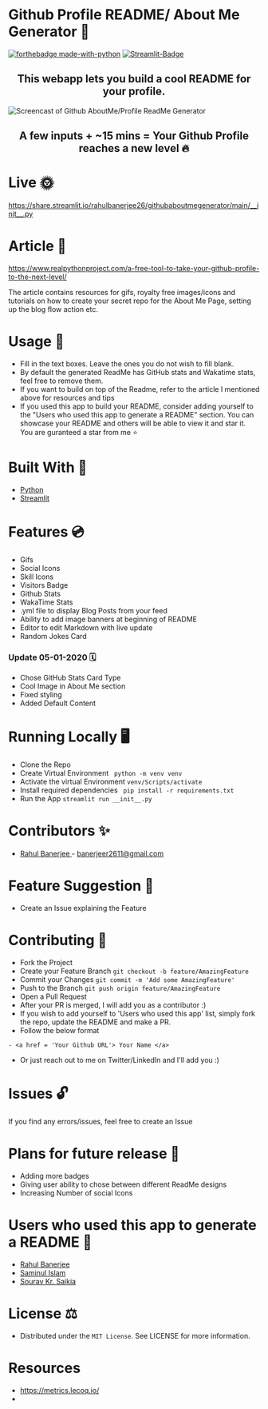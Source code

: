 # Github Profile README/ About Me Generator 💯
[![forthebadge made-with-python](http://ForTheBadge.com/images/badges/made-with-python.svg)](https://www.python.org/)
[![Streamlit-Badge](https://static.streamlit.io/badges/streamlit_badge_black_white.svg)](https://share.streamlit.io/rahulbanerjee26/githubaboutmegenerator/main/__init__.py)
<h2 align='center'> This webapp lets you build a cool README for your profile. </h2>

<img src='https://github.com/rahulbanerjee26/githubProfileReadmeGenerator/blob/main/screencast_ghub_profile_gen_v1.gif' alt='Screencast of Github AboutMe/Profile ReadMe Generator'/>

<h2 align ='center'> A few inputs + ~15 mins = Your Github Profile reaches a new level 🔥 </h2>

# Live 🌞
https://share.streamlit.io/rahulbanerjee26/githubaboutmegenerator/main/__init__.py  

# Article 📝
https://www.realpythonproject.com/a-free-tool-to-take-your-github-profile-to-the-next-level/

The article contains resources for gifs, royalty free images/icons and tutorials on how to create your secret repo for the About Me Page, setting up the blog flow action etc.

# Usage 🔧
- Fill in the text boxes. Leave the ones you do not wish to fill blank.
- By default the generated ReadMe has GitHub stats and Wakatime stats, feel free to remove them.
- If you want to build on top of the Readme, </a> refer to the article I mentioned above </a> for resources and tips
- If you used this app to build your README, consider adding yourself to the "Users who used this app to generate a README" section. You can showcase your README and others will be able to view it and star it. You are guranteed a star from me ⭐

# Built With 🧰
- <a href= 'https://github.com/python'> Python </a>
- <a href= 'https://github.com/streamlit'> Streamlit </a>

# Features 💿
<ul><li>Gifs</li><li>Social Icons</li><li>Skill Icons</li><li>Visitors Badge</li><li>Github Stats</li><li>WakaTime Stats</li><li>.yml file to display Blog Posts from your feed</li><li>Ability to add image banners at beginning of README</li>
<li>Editor to edit Markdown with live update</li>
<li>Random Jokes Card</li></ul>

### Update 05-01-2020 🗓
- Chose GitHub Stats Card Type
- Cool Image in About Me section
- Fixed styling 
- Added Default Content
<!-- /wp:list -->

# Running Locally 🖥️
- Clone the Repo
- Create Virtual Environment
``` python -m venv venv``` 
- Activate the virtual Environment
 ``` venv/Scripts/activate ```
- Install required dependencies
``` pip install -r requirements.txt```
- Run the App 
```streamlit run __init__.py```

# Contributors ✨
- <a href= 'https://github.com/rahulbanerjee26'> Rahul Banerjee </a> - banerjeer2611@gmail.com

# Feature Suggestion 💎
- Create an Issue explaining the Feature

# Contributing 🤝
- Fork the Project
- Create your Feature Branch ```git checkout -b feature/AmazingFeature```
- Commit your Changes ```git commit -m 'Add some AmazingFeature'```
- Push to the Branch ```git push origin feature/AmazingFeature```
- Open a Pull Request
- After your PR is merged, I will add you as a contributor :)
- If you wish to add yourself to 'Users who used this app' list, simply fork the repo, update the README and make a PR.
- Follow the below format
``` 
- <a href = 'Your Github URL'> Your Name </a>
```
- Or just reach out to me on Twitter/LinkedIn and I'll add you :)

# Issues  🔓
If you find any errors/issues, feel free to create an Issue

# Plans for future release 📆
- Adding more badges
- Giving user ability to chose between different ReadMe designs
- Increasing Number of social Icons

# Users who used this app to generate a README 🌠
- <a href = 'https://github.com/rahulbanerjee26'> Rahul Banerjee </a>
- <a href = 'https://github.com/saminul'> Saminul Islam </a>
- <a href ='https://github.com/sksaikia'> Sourav Kr. Saikia </a>

# License ⚖️
- Distributed under the ```MIT License```. See LICENSE for more information.

# Resources
- https://metrics.lecoq.io/
- 


